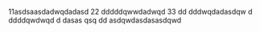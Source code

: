 11asdsaasdadwqdadasd
22
dddddqwwdadwqd
33
dd
dddwqdadasdqw
d
ddddqwdwqd
d
dasas   qsq
dd
asdqwdasdasasdqwd
